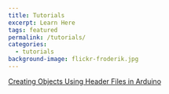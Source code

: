 ```yaml
---
title: Tutorials
excerpt: Learn Here
tags: featured
permalink: /tutorials/
categories:
  - tutorials
background-image: flickr-froderik.jpg
---
```


[Creating Objects Using Header Files in Arduino](https://pulse-3400.github.io/arduinolibrarytutorial/)
